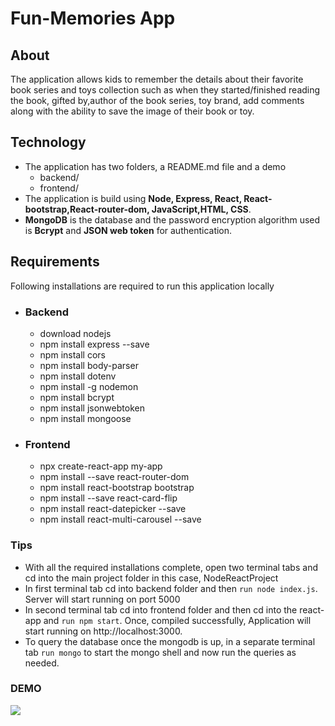# Fun-Memories App

## About
The application allows kids to remember the details about their favorite book series and toys collection such as when they started/finished reading the book, gifted by,author of the book series, toy brand, add comments along with the ability to save the image of their book or toy.

## Technology
* The application has two folders, a README.md file and a demo
    * backend/
    * frontend/
* The application is build using  **Node, Express, React, React-bootstrap,React-router-dom, JavaScript,HTML, CSS**. 
* **MongoDB** is the database and the password encryption algorithm used is **Bcrypt** and **JSON web token** for authentication.

## Requirements
Following  installations are required  to run this application locally
* ### Backend
    * download nodejs
    * npm install express --save
    * npm install cors
    * npm install body-parser
    * npm install dotenv
    * npm install -g nodemon
    * npm install bcrypt
    * npm install jsonwebtoken
    * npm install mongoose
* ### Frontend
    * npx create-react-app my-app
    * npm install --save react-router-dom
    * npm install react-bootstrap bootstrap
    * npm install --save react-card-flip
    * npm install react-datepicker --save
    * npm install react-multi-carousel --save

### Tips
* With all the required installations complete, open two terminal tabs and cd into the main project folder in this case, NodeReactProject
* In first terminal tab cd into backend folder and then `run node index.js`. Server will start running on port 5000
* In second terminal tab cd into frontend folder and then cd into the react-app and `run npm start`. Once, compiled successfully, Application will start running on  http://localhost:3000.
* To query the database once the mongodb is up, in a separate terminal tab  `run mongo` to start the mongo shell and  now run the queries as needed.

### DEMO 
<img src="demo/demo.gif" />


